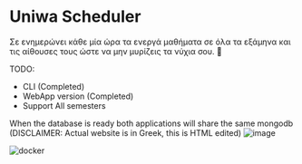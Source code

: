 # Uniwa Scheduler 

Σε ενημερώνει κάθε μία ώρα τα ενεργά μαθήματα σε όλα τα εξάμηνα και τις αίθουσες τους ώστε να μην μυρίζεις τα νύχια σου. 🙂

TODO:
* CLI (Completed)
* WebApp version (Completed)
* Support All semesters

When the database is ready both applications will share the same mongodb <br />
(DISCLAIMER: Actual website is in Greek, this is HTML edited)
![image](https://user-images.githubusercontent.com/30930688/163730102-f6919906-e34c-41f0-b2ce-a6e071dfe30b.png)

![docker](https://i.morioh.com/4ced3d48df.png)
